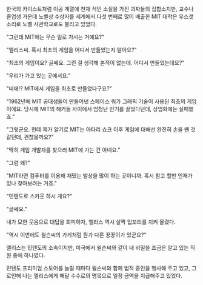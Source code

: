한국의 카이스트처럼 이공 계열에 천재 적인 소질을 가진 괴짜들의 집합소지만, 교수나 졸업생 가운데 노벨상 수상자를 세계에서 다섯 번째로 많이 배출한 MIT 대학은 우스갯소리로 노벨 사관학교로도 불리고 있었다.

"그런데 MIT에는 무슨 일로 가시는 거예요?"

"엘리스씨. 혹시 최초의 게임을 어디서 만들었는지 알아요?"

"최초의 게임이요? 글쎄요. 그런 걸 생각해 본적이 없는데. 어디서 만들었는데요?"

"우리가 가고 있는 곳에서요."

"네에!? MIT에서 게임을 최초로 만들었다구요?"

"1962년에 MIT 공대생들이 만들어낸 스페이스 워가 그래픽 기술이 사용된 최초의 게임이에요. 당시에 MIT의 해커들 사이에서 엄청난 인기를 끌었다던데, 상업화에는 실패했죠."

"그렇군요. 헌데 제가 알기로 MIT는 아타리 쇼크 이후 게임에 대해선 완전히 손을 뗀 것 같던데, 괜찮을까요?"

"딱히 게임 개발자를 찾으러 MIT에 가는 건 아녜요."

"그럼 왜?"

"MIT라면 컴퓨터를 이용해 재밌는 발상을 많이 하는 곳이니까. 혹시 참고 할만 인재가 있나 찾아보려는 거죠."

"민텐도로 스카웃 하시 게요?"

"글쎄요."

내가 묘한 웃음으로 대답을 회피하자, 엘리스 역시 살짝 입꼬리를 치켜 올렸다.

"역시 이번에도 윌슨씨의 가게처럼 뭔가 다른 꿍꿍이가 있군요?" 

엘리스는 민텐도의 소속이지만, 미국에서 윌슨씨와 같이 내 비밀을 조금은 알고 있는 직원 중에 하나였다.

민텐도 프리미엄 스토어를 늘릴 때마다 윌슨씨와 함께 법적 증인을 행사해 주고 있고, 그로인해 나는 엘리스에게 매달 수수료의 명목으로 일정 금액을 지급해주고 있었다.